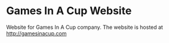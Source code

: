 # Games In A Cup Website
Website for Games In A Cup company. The website is hosted at http://gamesinacup.com
